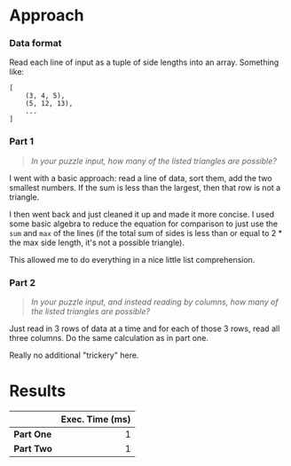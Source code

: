 # Approach
### Data format

Read each line of input as a tuple of side lengths into an array. Something like:
```
[
	(3, 4, 5),
	(5, 12, 13),
	...
]
```

### Part 1
> _In your puzzle input, how many of the listed triangles are possible?_

I went with a basic approach: read a line of data, sort them, add the two smallest numbers. If the sum is less than the largest,
then that row is not a triangle.

I then went back and just cleaned it up and made it more concise. I used some basic algebra to reduce the equation for comparison
to just use the `sum` and `max` of the lines (if the total sum of sides is less than or equal to 2 * the max side length, it's not a possible triangle).

This allowed me to do everything in a nice little list comprehension.

### Part 2
> _In your puzzle input, and instead reading by columns, how many of the listed triangles are possible?_

Just read in 3 rows of data at a time and for each of those 3 rows, read all three columns. Do the same calculation as
in part one.

Really no additional "trickery" here.

# Results

|              | Exec. Time (ms) |
|--------------|----------------:|
| **Part One** |               1 |
| **Part Two** |               1 |
